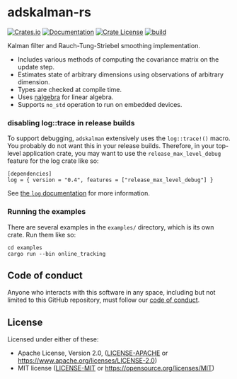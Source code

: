 # adskalman-rs

[![Crates.io](https://img.shields.io/crates/v/adskalman.svg)](https://crates.io/crates/adskalman)
[![Documentation](https://docs.rs/adskalman/badge.svg)](https://docs.rs/adskalman/)
[![Crate License](https://img.shields.io/crates/l/adskalman.svg)](https://crates.io/crates/adskalman)
[![build](https://github.com/strawlab/adskalman-rs/workflows/build/badge.svg?branch=main)](https://github.com/strawlab/adskalman-rs/actions?query=branch%3Amain)

Kalman filter and Rauch-Tung-Striebel smoothing implementation.

* Includes various methods of computing the covariance matrix on the update step.
* Estimates state of arbitrary dimensions using observations of arbitrary dimension.
* Types are checked at compile time.
* Uses [nalgebra](https://nalgebra.org) for linear algebra.
* Supports `no_std` operation to run on embedded devices.

### disabling log::trace in release builds

To support debugging, `adskalman` extensively uses the `log::trace!()` macro.
You probably do not want this in your release builds. Therefore, in your
top-level application crate, you may want to use the `release_max_level_debug`
feature for the log crate like so:

```
[dependencies]
log = { version = "0.4", features = ["release_max_level_debug"] }
```

See [the `log` documentation](https://docs.rs/log/) for more information.

### Running the examples

There are several examples in the `examples/` directory, which is its own crate.
Run them like so:

```
cd examples
cargo run --bin online_tracking
```

## Code of conduct

Anyone who interacts with this software in any space, including but not limited
to this GitHub repository, must follow our [code of
conduct](code_of_conduct.md).

## License

Licensed under either of these:

 * Apache License, Version 2.0, ([LICENSE-APACHE](LICENSE-APACHE) or
   https://www.apache.org/licenses/LICENSE-2.0)
 * MIT license ([LICENSE-MIT](LICENSE-MIT) or
   https://opensource.org/licenses/MIT)
